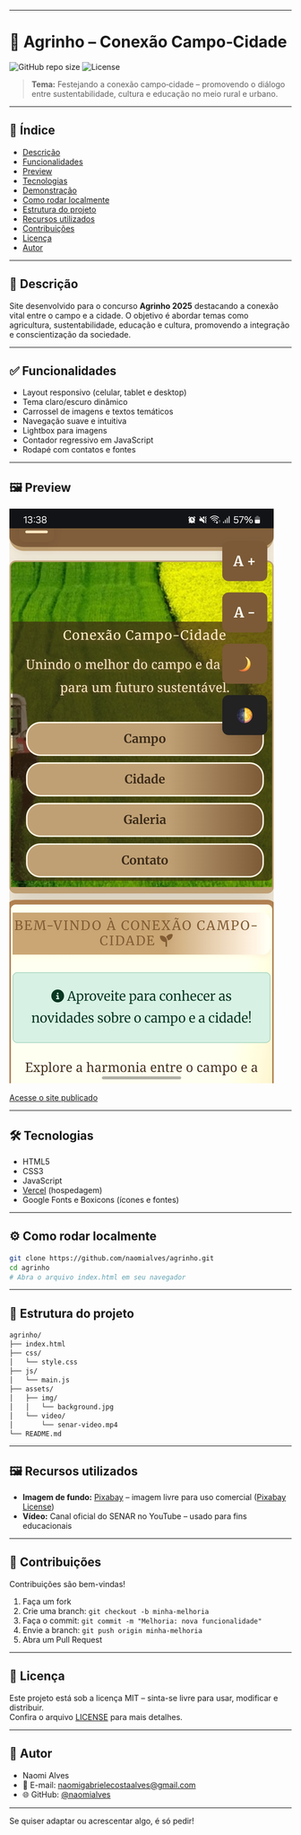 
---

# 🌾 Agrinho – Conexão Campo‑Cidade

![GitHub repo size](https://img.shields.io/github/repo-size/naomialves/agrinho)
![License](https://img.shields.io/github/license/naomialves/agrinho)

> **Tema:** Festejando a conexão campo‑cidade – promovendo o diálogo entre sustentabilidade, cultura e educação no meio rural e urbano.

---

## 📌 Índice

- [Descrição](#descrição)
- [Funcionalidades](#funcionalidades)
- [Preview](#preview)
- [Tecnologias](#tecnologias)
- [Demonstração](#demonstração)
- [Como rodar localmente](#como-rodar-localmente)
- [Estrutura do projeto](#estrutura-do-projeto)
- [Recursos utilizados](#recursos-utilizados)
- [Contribuições](#contribuições)
- [Licença](#licença)
- [Autor](#autor)

---

## 📖 Descrição

Site desenvolvido para o concurso **Agrinho 2025** destacando a conexão vital entre o campo e a cidade. O objetivo é abordar temas como agricultura, sustentabilidade, educação e cultura, promovendo a integração e conscientização da sociedade.

---

## ✅ Funcionalidades

- Layout responsivo (celular, tablet e desktop)
- Tema claro/escuro dinâmico
- Carrossel de imagens e textos temáticos
- Navegação suave e intuitiva
- Lightbox para imagens
- Contador regressivo em JavaScript
- Rodapé com contatos e fontes

---

## 🖼️ Preview

![Screenshot do site](img/background.jpg)

[Acesse o site publicado](https://agrinho-nine-beige.vercel.app/)

---

## 🛠️ Tecnologias

- HTML5
- CSS3
- JavaScript
- [Vercel](https://vercel.com/) (hospedagem)
- Google Fonts e Boxicons (ícones e fontes)

---

## ⚙️ Como rodar localmente

```bash
git clone https://github.com/naomialves/agrinho.git
cd agrinho
# Abra o arquivo index.html em seu navegador
```

---

## 📁 Estrutura do projeto

```
agrinho/
├── index.html
├── css/
│   └── style.css
├── js/
│   └── main.js
├── assets/
│   ├── img/
│   │   └── background.jpg
│   └── video/
│       └── senar-video.mp4
└── README.md
```

---

## 🖼️ Recursos utilizados

- **Imagem de fundo:** [Pixabay](https://pixabay.com/) – imagem livre para uso comercial ([Pixabay License](https://pixabay.com/service/license/))
- **Vídeo:** Canal oficial do SENAR no YouTube – usado para fins educacionais

---

## 🤝 Contribuições

Contribuições são bem-vindas!  
1. Faça um fork
2. Crie uma branch: `git checkout -b minha-melhoria`
3. Faça o commit: `git commit -m "Melhoria: nova funcionalidade"`
4. Envie a branch: `git push origin minha-melhoria`
5. Abra um Pull Request

---

## 📄 Licença

Este projeto está sob a licença MIT – sinta-se livre para usar, modificar e distribuir.  
Confira o arquivo [LICENSE](LICENSE) para mais detalhes.

---

## 👤 Autor

- Naomi Alves
- 📧 E-mail: naomigabrielecostaalves@gmail.com
- 🌐 GitHub: [@naomialves](https://github.com/naomialves)

---

Se quiser adaptar ou acrescentar algo, é só pedir!
